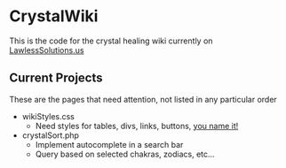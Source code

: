 # CrystalWiki
This is the code for the crystal healing wiki currently on [LawlessSolutions.us](https://lawlesssolutions.us/wiki/wiki.php)

## Current Projects
These are the pages that need attention, not listed in any particular order
- wikiStyles.css
  - Need styles for tables, divs, links, buttons, [you name it!](https://youtu.be/oB9FrK2jMs4)
- crystalSort.php
  - Implement autocomplete in a search bar
  - Query based on selected chakras, zodiacs, etc...